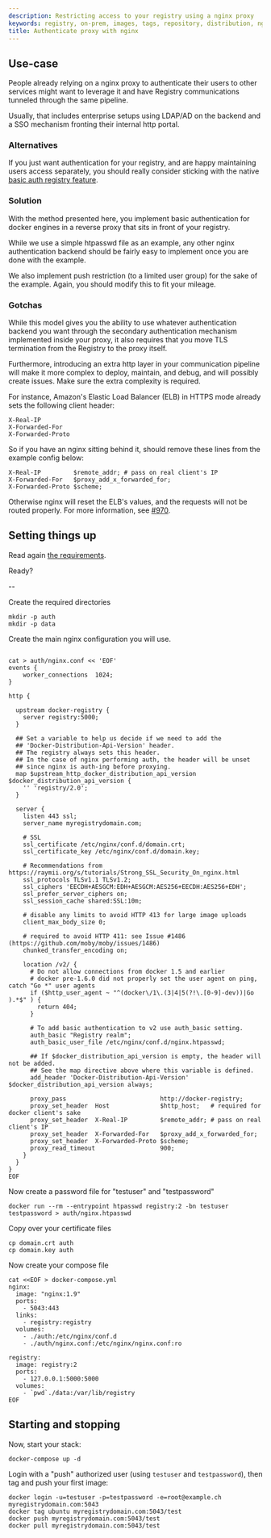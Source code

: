 ```yaml
---
description: Restricting access to your registry using a nginx proxy
keywords: registry, on-prem, images, tags, repository, distribution, nginx, proxy, authentication, TLS, recipe, advanced
title: Authenticate proxy with nginx
---
```


## Use-case

People already relying on a nginx proxy to authenticate their users to other
services might want to leverage it and have Registry communications tunneled
through the same pipeline.

Usually, that includes enterprise setups using LDAP/AD on the backend and a SSO
mechanism fronting their internal http portal.

### Alternatives

If you just want authentication for your registry, and are happy maintaining
users access separately, you should really consider sticking with the native
[basic auth registry feature](../deploying.md#native-basic-auth).

### Solution

With the method presented here, you implement basic authentication for docker
engines in a reverse proxy that sits in front of your registry.

While we use a simple htpasswd file as an example, any other nginx
authentication backend should be fairly easy to implement once you are done with
the example.

We also implement push restriction (to a limited user group) for the sake of the
example. Again, you should modify this to fit your mileage.

### Gotchas

While this model gives you the ability to use whatever authentication backend
you want through the secondary authentication mechanism implemented inside your
proxy, it also requires that you move TLS termination from the Registry to the
proxy itself.

Furthermore, introducing an extra http layer in your communication pipeline will
make it more complex to deploy, maintain, and debug, and will possibly create
issues. Make sure the extra complexity is required.

For instance, Amazon's Elastic Load Balancer (ELB) in HTTPS mode already sets
the following client header:

```
X-Real-IP
X-Forwarded-For
X-Forwarded-Proto
```

So if you have an nginx sitting behind it, should remove these lines from the
example config below:

```
X-Real-IP         $remote_addr; # pass on real client's IP
X-Forwarded-For   $proxy_add_x_forwarded_for;
X-Forwarded-Proto $scheme;
```

Otherwise nginx will reset the ELB's values, and the requests will not be routed
properly. For more information, see
[#970](https://github.com/docker/distribution/issues/970).

## Setting things up

Read again [the requirements](index.md#requirements).

Ready?

--

Create the required directories

```
mkdir -p auth
mkdir -p data
```

Create the main nginx configuration you will use.

```

cat > auth/nginx.conf << 'EOF'
events {
    worker_connections  1024;
}

http {

  upstream docker-registry {
    server registry:5000;
  }

  ## Set a variable to help us decide if we need to add the
  ## 'Docker-Distribution-Api-Version' header.
  ## The registry always sets this header.
  ## In the case of nginx performing auth, the header will be unset
  ## since nginx is auth-ing before proxying.
  map $upstream_http_docker_distribution_api_version $docker_distribution_api_version {
    '' 'registry/2.0';
  }

  server {
    listen 443 ssl;
    server_name myregistrydomain.com;

    # SSL
    ssl_certificate /etc/nginx/conf.d/domain.crt;
    ssl_certificate_key /etc/nginx/conf.d/domain.key;

    # Recommendations from https://raymii.org/s/tutorials/Strong_SSL_Security_On_nginx.html
    ssl_protocols TLSv1.1 TLSv1.2;
    ssl_ciphers 'EECDH+AESGCM:EDH+AESGCM:AES256+EECDH:AES256+EDH';
    ssl_prefer_server_ciphers on;
    ssl_session_cache shared:SSL:10m;

    # disable any limits to avoid HTTP 413 for large image uploads
    client_max_body_size 0;

    # required to avoid HTTP 411: see Issue #1486 (https://github.com/moby/moby/issues/1486)
    chunked_transfer_encoding on;

    location /v2/ {
      # Do not allow connections from docker 1.5 and earlier
      # docker pre-1.6.0 did not properly set the user agent on ping, catch "Go *" user agents
      if ($http_user_agent ~ "^(docker\/1\.(3|4|5(?!\.[0-9]-dev))|Go ).*$" ) {
        return 404;
      }

      # To add basic authentication to v2 use auth_basic setting.
      auth_basic "Registry realm";
      auth_basic_user_file /etc/nginx/conf.d/nginx.htpasswd;

      ## If $docker_distribution_api_version is empty, the header will not be added.
      ## See the map directive above where this variable is defined.
      add_header 'Docker-Distribution-Api-Version' $docker_distribution_api_version always;

      proxy_pass                          http://docker-registry;
      proxy_set_header  Host              $http_host;   # required for docker client's sake
      proxy_set_header  X-Real-IP         $remote_addr; # pass on real client's IP
      proxy_set_header  X-Forwarded-For   $proxy_add_x_forwarded_for;
      proxy_set_header  X-Forwarded-Proto $scheme;
      proxy_read_timeout                  900;
    }
  }
}
EOF
```

Now create a password file for "testuser" and "testpassword"

```
docker run --rm --entrypoint htpasswd registry:2 -bn testuser testpassword > auth/nginx.htpasswd
```

Copy over your certificate files

```
cp domain.crt auth
cp domain.key auth
```

Now create your compose file

```
cat <<EOF > docker-compose.yml
nginx:
  image: "nginx:1.9"
  ports:
    - 5043:443
  links:
    - registry:registry
  volumes:
    - ./auth:/etc/nginx/conf.d
    - ./auth/nginx.conf:/etc/nginx/nginx.conf:ro

registry:
  image: registry:2
  ports:
    - 127.0.0.1:5000:5000
  volumes:
    - `pwd`./data:/var/lib/registry
EOF
```

## Starting and stopping

Now, start your stack:

    docker-compose up -d

Login with a "push" authorized user (using `testuser` and `testpassword`), then
tag and push your first image:

    docker login -u=testuser -p=testpassword -e=root@example.ch myregistrydomain.com:5043
    docker tag ubuntu myregistrydomain.com:5043/test
    docker push myregistrydomain.com:5043/test
    docker pull myregistrydomain.com:5043/test